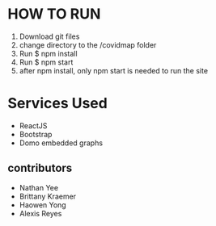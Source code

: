 # HOW TO RUN
1. Download git files
2. change directory to the /covidmap folder
3. Run $ npm install
4. Run $ npm start
5. after npm install, only npm start is needed to run the site

# Services Used
- ReactJS
- Bootstrap 
- Domo embedded graphs


## contributors
- Nathan Yee
- Brittany Kraemer 
- Haowen Yong 
- Alexis Reyes
